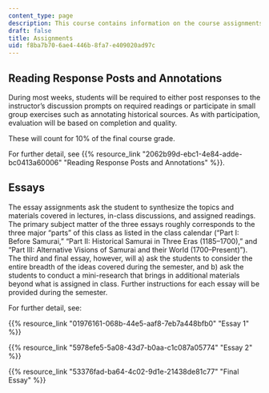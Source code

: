 ```yaml
---
content_type: page
description: This course contains information on the course assignments.
draft: false
title: Assignments
uid: f8ba7b70-6ae4-446b-8fa7-e409020ad97c
---
```

## Reading Response Posts and Annotations

During most weeks, students will be required to either post responses to the instructor’s discussion prompts on required readings or participate in small group exercises such as annotating historical sources. As with participation, evaluation will be based on completion and quality.

These will count for 10% of the final course grade.

For further detail, see {{% resource_link "2062b99d-ebc1-4e84-adde-bc0413a60006" "Reading Response Posts and Annotations" %}}.

## Essays

The essay assignments ask the student to synthesize the topics and materials covered in lectures, in-class discussions, and assigned readings. The primary subject matter of the three essays roughly corresponds to the three major “parts” of this class as listed in the class calendar (“Part I: Before Samurai,” “Part II: Historical Samurai in Three Eras (1185–1700),” and “Part III: Alternative Visions of Samurai and their World (1700–Present)”). The third and final essay, however, will a) ask the students to consider the entire breadth of the ideas covered during the semester, and b) ask the students to conduct a mini-research that brings in additional materials beyond what is assigned in class. Further instructions for each essay will be provided during the semester. 

For further detail, see:

{{% resource_link "01976161-068b-44e5-aaf8-7eb7a448bfb0" "Essay 1" %}}

{{% resource_link "5978efe5-5a08-43d7-b0aa-c1c087a05774" "Essay 2" %}}

{{% resource_link "53376fad-ba64-4c02-9d1e-21438de81c77" "Final Essay" %}}